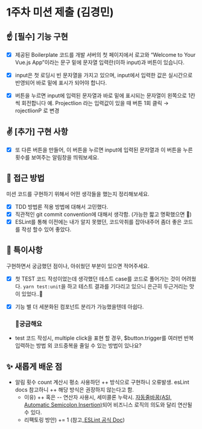 # 1주차 미션 제출 (김경민)

## ☝ [필수] 기능 구현

* [x] 제공된 Boilerplate 코드를 개발 서버의 첫 페이지에서 로고와 “Welcome to Your Vue.js App”이라는 문구 밑에 문자열 입력란(이하 input)과 버튼이 있습니다.
* [x] input은 첫 로딩시 빈 문자열을 가지고 있으며, input에서 입력한 값은 실시간으로 반영되어 바로 밑에 표시가 되어야 합니다.
* [x] 버튼을 누르면 input에 입력된 문자열과 바로 밑에 표시되는 문자열이 왼쪽으로 1칸씩 회전합니다
예. Projectlion 라는 입력값이 있을 때 버튼 1회 클릭 → rojectlionP 로 변경


## ✌ [추가] 구현 사항

* [x] 또 다른 버튼을 만들어, 이 버튼을 누르면 input에 입력된 문자열과 이 버튼을 누른 횟수를 보여주는 알림창을 띄워보세요.


## 📌 접근 방법

미션 코드를 구현하기 위해서 어떤 생각들을 했는지 정리해보세요.

- [x] TDD 방법론 적용 방법에 대해서 고민했다. 
- [x] 직관적인 git commit convention에 대해서 생각함. (가능한 짧고 명확했으면 🤔)
- [x] ESLint를 통해 이전에는 내가 알지 못했던, 코드악취를 잡아내주어 좀더 좋은 코드를 작성 할수 있어 좋았다.

## 📌 특이사항

구현하면서 궁금했던 점이나, 아쉬웠던 부분이 있으면 적어주세요.
- [x] 첫 TEST 코드 작성이었는데 생각했던 테스트 case를 코드로 풀어가는 것이 어려웠다. `yarn test:unit`을 하고 테스트 결과를 기다리고 있으니 은근히 두근거리는 맛이 있었다..💓 
- [x] 기능 별 더 세분화된 컴포넌트 분리가 가능했을텐데 아쉽다.

    ### 💬궁금해요
- test 코드 작성시, multiple click을 표현 할 경우, $button.trigger를 여러번 반복 입력하는 방법 외 코드중복을 줄일 수 있는 방법이 있나요? 
 

## ✨ 새롭게 배운 점
- 알림 횟수 count 계산시 평소 사용하던 ++ 방식으로 구현하니 오류발생. esLint docs 참고하니 ++ 해당 방식은 권장하지 않는다고 함.
    * 이유) ++ 혹은 -- 연산자 사용시, 세미콜론 누락시. [자동줄바꿈(ASI, Automatic Semicolon Insertion)](https://velog.io/@exploit017/JS-%EC%84%B8%EB%AF%B8%EC%BD%9C%EB%A1%A0-%EC%9E%90%EB%8F%99-%EC%82%BD%EC%9E%85ASI)되어 비즈니스 로직의 의도와 달리 연산될 수 있다. 
    * 리팩토링 방안) += 1 
 (참고_[ESLint 공식 Doc](https://eslint.org/docs/rules/no-plusplus#rule-details))
